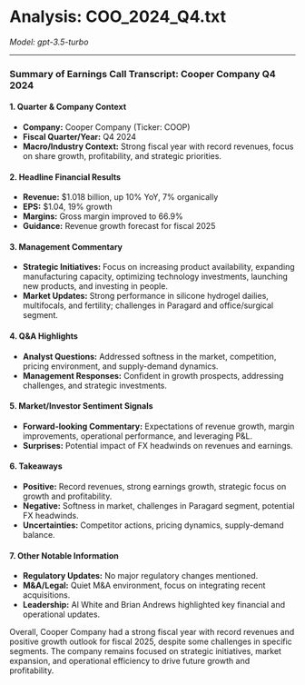 # Analysis: COO_2024_Q4.txt

*Model: gpt-3.5-turbo*

---

### Summary of Earnings Call Transcript: Cooper Company Q4 2024

#### 1. Quarter & Company Context
- **Company:** Cooper Company (Ticker: COOP)
- **Fiscal Quarter/Year:** Q4 2024
- **Macro/Industry Context:** Strong fiscal year with record revenues, focus on share growth, profitability, and strategic priorities.

#### 2. Headline Financial Results
- **Revenue:** $1.018 billion, up 10% YoY, 7% organically
- **EPS:** $1.04, 19% growth
- **Margins:** Gross margin improved to 66.9%
- **Guidance:** Revenue growth forecast for fiscal 2025

#### 3. Management Commentary
- **Strategic Initiatives:** Focus on increasing product availability, expanding manufacturing capacity, optimizing technology investments, launching new products, and investing in people.
- **Market Updates:** Strong performance in silicone hydrogel dailies, multifocals, and fertility; challenges in Paragard and office/surgical segment.

#### 4. Q&A Highlights
- **Analyst Questions:** Addressed softness in the market, competition, pricing environment, and supply-demand dynamics.
- **Management Responses:** Confident in growth prospects, addressing challenges, and strategic investments.

#### 5. Market/Investor Sentiment Signals
- **Forward-looking Commentary:** Expectations of revenue growth, margin improvements, operational performance, and leveraging P&L.
- **Surprises:** Potential impact of FX headwinds on revenues and earnings.

#### 6. Takeaways
- **Positive:** Record revenues, strong earnings growth, strategic focus on growth and profitability.
- **Negative:** Softness in market, challenges in Paragard segment, potential FX headwinds.
- **Uncertainties:** Competitor actions, pricing dynamics, supply-demand balance.

#### 7. Other Notable Information
- **Regulatory Updates:** No major regulatory changes mentioned.
- **M&A/Legal:** Quiet M&A environment, focus on integrating recent acquisitions.
- **Leadership:** Al White and Brian Andrews highlighted key financial and operational updates.

Overall, Cooper Company had a strong fiscal year with record revenues and positive growth outlook for fiscal 2025, despite some challenges in specific segments. The company remains focused on strategic initiatives, market expansion, and operational efficiency to drive future growth and profitability.
